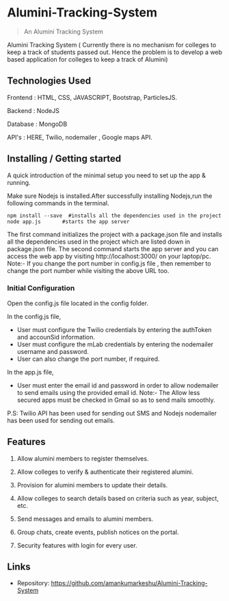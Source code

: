 # Alumini-Tracking-System
> An Alumini Tracking System

Alumini Tracking System ( Currently there is no mechanism for colleges to keep a track of students passed out.
Hence the problem is to develop a web based application for colleges to keep a track of Alumini)
## Technologies Used

Frontend : HTML, CSS, JAVASCRIPT, Bootstrap, ParticlesJS.

Backend  : NodeJS

Database : MongoDB

API's    :  HERE, Twilio, nodemailer , Google maps API.



## Installing / Getting started

A quick introduction of the minimal setup you need to set up the app &
running.

Make sure Nodejs is installed.After successfully installing Nodejs,run the following commands in the terminal.

```shell
npm install --save  #installs all the dependencies used in the project
node app.js       #starts the app server
```

The first command initializes the project with a package.json file and installs all the dependencies used in the project which are listed down in package.json file.
The second command starts the app server and you can access the web app by visiting http://localhost:3000/ on your laptop/pc.
Note:- If you change the port number in config.js file , then remember to change the port number while visiting the above URL too.

### Initial Configuration

Open the config.js file located in the config folder.

In the config.js file,
* User must configure the Twilio credentials by entering the authToken and accounSid information.
* User must configure the mLab credentials by entering the nodemailer username and password.
* User can also change the port number, if required.

In the app.js file,
* User must enter the email id and password in order to allow nodemailer to send emails using the provided email id.
Note:- The Allow less secured apps must be checked in Gmail so as to send mails smoothly.

P.S: Twilio API has been used for sending out SMS and Nodejs nodemailer has been used for sending out emails.

## Features

1.	Allow alumini members to register themselves.

2.	Allow colleges to verify & authenticate their registered alumini.

3.	Provision for alumini members to update their details.

4.	Allow colleges to search details based on criteria such as year, subject, etc.

5.	Send messages and emails to alumini members.

6.	Group chats, create events, publish notices on the portal.

7.	Security features with login for every user.

## Links

- Repository:  https://github.com/amankumarkeshu/Alumini-Tracking-System
